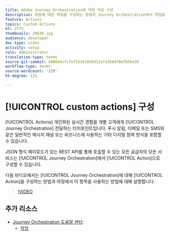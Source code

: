 ```yaml
---
title: Adobe Journey Orchestration에 대한 작업 구성
description: 여정에 대한 작업을 구성하는 방법과 Journey Orchestration에서 작업을 사용하는 방법을 알아봅니다.
feature: Actions
topics: Custom Actions
kt: 2775
thumbnails: 29638.jpg
audience: developer
doc-type: video
activity: setup
role: Administrator
translation-type: tm+mt
source-git-commit: 490804cfcfef533d1028d12afa350d78efb56e36
workflow-type: tm+mt
source-wordcount: '129'
ht-degree: 12%

---
```



# [!UICONTROL custom actions] 구성

[!UICONTROL Actions] 개인화된 실시간 경험을 개별 고객에게  [!UICONTROL Journey Orchestration] 전달하는 터치포인트입니다. 푸시 알림, 이메일 또는 SMS와 같은 일반적인 메시지 채널 또는 비즈니스에 사용하는 기타 디지털 참여 방식을 포함할 수 있습니다.

JSON 형식 페이로드가 있는 REST API를 통해 호출할 수 있는 모든 공급자의 모든 서비스는 [!UICONTROL Journey Orchestration]에서 [!UICONTROL Action]으로 구성할 수 있습니다.

다음 비디오에서는 [!UICONTROL Journey Orchestration]에 대해 [!UICONTROL Action]을 구성하는 방법과 여정에서 이 항목을 사용하는 방법에 대해 설명합니다.

>[!VIDEO](https://video.tv.adobe.com/v/29638?quality=12)

## 추가 리소스

* [Journey Orchestration 도움말 센터](https://docs.adobe.com/content/help/ko-KR/journeys/using/journey-orchestration-home.html):
   * [작업](https://docs.adobe.com/content/help/en/journeys/using/action-journeys/action.html)
